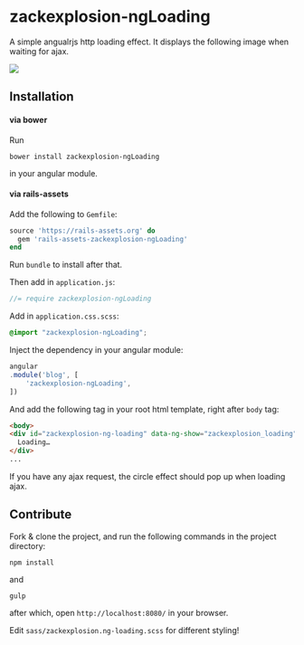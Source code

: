 # zackexplosion-ngLoading

A simple angualrjs http loading effect. It displays the following image when waiting for ajax.

![](http://i.imgur.com/OzH16jz.gif)

## Installation

#### via bower

Run

```
bower install zackexplosion-ngLoading
```

in your angular module.

#### via rails-assets

Add the following to `Gemfile`:

```ruby
source 'https://rails-assets.org' do
  gem 'rails-assets-zackexplosion-ngLoading'
end
```

Run `bundle` to install after that.

Then add in `application.js`:

```javascript
//= require zackexplosion-ngLoading
```

Add in `application.css.scss`:

```scss
@import "zackexplosion-ngLoading";
```

Inject the dependency in your angular module:

```javascript
angular
.module('blog', [
    'zackexplosion-ngLoading',
])
```

And add the following tag in your root html template, right after `body` tag:

```html
<body>
<div id="zackexplosion-ng-loading" data-ng-show="zackexplosion_loading" class="whirly-loader">
  Loading…
</div>
...
```

If you have any ajax request, the circle effect should pop up when loading ajax.

## Contribute

Fork & clone the project, and run the following commands in the project directory:

```
npm install
```

and

```
gulp
```

after which, open `http://localhost:8080/` in your browser.

Edit `sass/zackexplosion.ng-loading.scss` for different styling!

